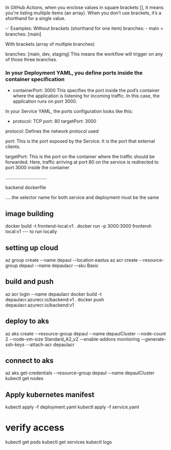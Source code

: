 In GitHub Actions, when you enclose values in square brackets [], it means you're listing multiple items (an array). When you don’t use brackets, it’s a shorthand for a single value.

✅ Examples:
Without brackets (shorthand for one item)
branches: - main = branches: [main]


With brackets (array of multiple branches)

branches: [main, dev, staging]
This means the workflow will trigger on any of those three branches.

### In your Deployment YAML, you define ports inside the container specification

- containerPort: 3000
This specifies the port inside the pod’s container where the application is listening for incoming traffic. In this case, the application runs on port 3000.

In your Service YAML, the ports configuration looks like this:

- protocol: TCP
    port: 80
    targetPort: 3000

protocol: Defines the network protocol used

port: This is the port exposed by the Service. It is the port that external clients.

targetPort: This is the port on the container where the traffic should be forwarded. Here, traffic arriving at port 80 on the service is redirected to port 3000 inside the container


................................

backend dockerfile

.....the selector name for both service and deployment must be the same

## image building
docker build -t frontend-local:v1 .
docker run -p 3000:3000 frontend-local:v1 --- to run locally


## setting up cloud
az group create --name depaul --location eastus
az acr create --resource-group depaul --name depaulacr --sku Basic

## build and push 
az acr login --name depaulacr
docker build -t depaulacr.azurecr.io/backend:v1 .
docker push depaulacr.azurecr.io/backend:v1

## deploy to aks
az aks create --resource-group depaul --name depaulCluster --node-count 2 --node-vm-size Standard_A2_v2 --enable-addons monitoring --generate-ssh-keys --attach-acr depaulacr


## connect to aks
az aks get-credentials --resource-group depaul --name depaulCluster
kubectl get nodes


## Apply kubernetes manifest
kubectl apply -f deployment.yaml
kubectl apply -f service.yaml

# verify access
kubectl get pods
kubectl get services
kubectl logs <pod-name> 
